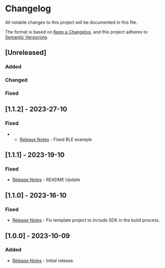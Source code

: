# Changelog

All notable changes to this project will be documented in this file.

The format is based on [Keep a Changelog](https://keepachangelog.com/en/1.0.0/),
and this project adheres to [Semantic Versioning](https://semver.org/spec/v2.0.0.html).
## [Unreleased]

### Added

### Changed

### Fixed

## [1.1.2] - 2023-27-10

### Fixed

- - [Release Notes](/docs/release-notes.md) - Fixed BLE example

## [1.1.1] - 2023-19-10

### Fixed

- [Release Notes](/docs/release-notes.md) - README Update

## [1.1.0] - 2023-16-10

### Fixed

- [Release Notes](/docs/release-notes.md) - Fix template project to include SDK in the build process.

## [1.0.0] - 2023-10-09

### Added

- [Release Notes](/docs/release-notes.md) - Initial release.
